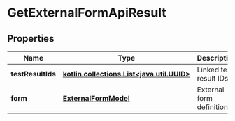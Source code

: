 
# GetExternalFormApiResult

## Properties
| Name | Type | Description | Notes |
| ------------ | ------------- | ------------- | ------------- |
| **testResultIds** | [**kotlin.collections.List&lt;java.util.UUID&gt;**](java.util.UUID.md) | Linked test result IDs |  |
| **form** | [**ExternalFormModel**](ExternalFormModel.md) | External form definition |  |




